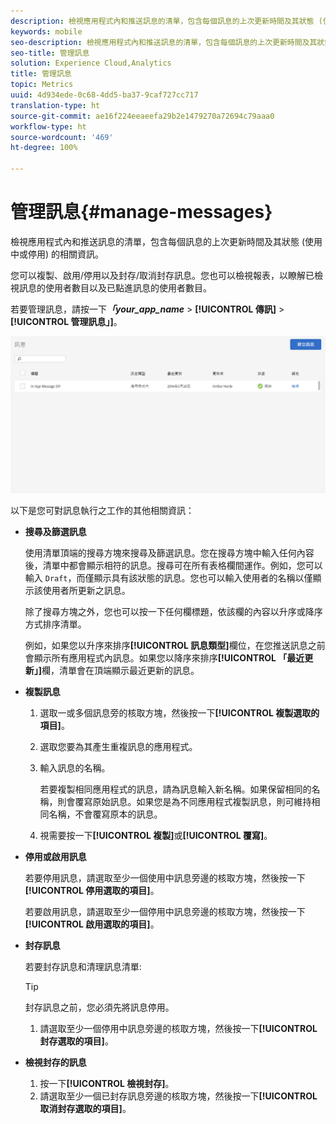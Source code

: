 ```yaml
---
description: 檢視應用程式內和推送訊息的清單，包含每個訊息的上次更新時間及其狀態 (使用中或停用) 的相關資訊。
keywords: mobile
seo-description: 檢視應用程式內和推送訊息的清單，包含每個訊息的上次更新時間及其狀態 (使用中或停用) 的相關資訊。
seo-title: 管理訊息
solution: Experience Cloud,Analytics
title: 管理訊息
topic: Metrics
uuid: 4d934ede-0c68-4dd5-ba37-9caf727cc717
translation-type: ht
source-git-commit: ae16f224eeaeefa29b2e1479270a72694c79aaa0
workflow-type: ht
source-wordcount: '469'
ht-degree: 100%

---
```



# 管理訊息{#manage-messages}

檢視應用程式內和推送訊息的清單，包含每個訊息的上次更新時間及其狀態 (使用中或停用) 的相關資訊。

您可以複製、啟用/停用以及封存/取消封存訊息。您也可以檢視報表，以瞭解已檢視訊息的使用者數目以及已點進訊息的使用者數目。

若要管理訊息，請按一下&#x200B;***「your_app_name*** > **[!UICONTROL 傳訊]** > **[!UICONTROL 管理訊息」]**。

![](assets/manage_messages.png)

以下是您可對訊息執行之工作的其他相關資訊：

* **搜尋及篩選訊息**

   使用清單頂端的搜尋方塊來搜尋及篩選訊息。您在搜尋方塊中輸入任何內容後，清單中都會顯示相符的訊息。搜尋可在所有表格欄間運作。例如，您可以輸入 `Draft`，而僅顯示具有該狀態的訊息。您也可以輸入使用者的名稱以僅顯示該使用者所更新之訊息。

   除了搜尋方塊之外，您也可以按一下任何欄標題，依該欄的內容以升序或降序方式排序清單。

   例如，如果您以升序來排序&#x200B;**[!UICONTROL 訊息類型]**&#x200B;欄位，在您推送訊息之前會顯示所有應用程式內訊息。如果您以降序來排序&#x200B;**[!UICONTROL 「最近更新」]**&#x200B;欄，清單會在頂端顯示最近更新的訊息。

* **複製訊息**

   1. 選取一或多個訊息旁的核取方塊，然後按一下&#x200B;**[!UICONTROL 複製選取的項目]**。
   1. 選取您要為其產生重複訊息的應用程式。
   1. 輸入訊息的名稱。

      若要複製相同應用程式的訊息，請為訊息輸入新名稱。如果保留相同的名稱，則會覆寫原始訊息。如果您是為不同應用程式複製訊息，則可維持相同名稱，不會覆寫原本的訊息。

   1. 視需要按一下&#x200B;**[!UICONTROL 複製]**&#x200B;或&#x200B;**[!UICONTROL 覆寫]**。

* **停用或啟用訊息**

   若要停用訊息，請選取至少一個使用中訊息旁邊的核取方塊，然後按一下&#x200B;**[!UICONTROL 停用選取的項目]**。

   若要啟用訊息，請選取至少一個停用中訊息旁邊的核取方塊，然後按一下&#x200B;**[!UICONTROL 啟用選取的項目]**。

* **封存訊息**

   若要封存訊息和清理訊息清單:

   >[!TIP]
   >
   >封存訊息之前，您必須先將訊息停用。

   1. 請選取至少一個停用中訊息旁邊的核取方塊，然後按一下&#x200B;**[!UICONTROL 封存選取的項目]**。

* **檢視封存的訊息**

   1. 按一下&#x200B;**[!UICONTROL 檢視封存]**。
   1. 請選取至少一個已封存訊息旁邊的核取方塊，然後按一下&#x200B;**[!UICONTROL 取消封存選取的項目]**。

